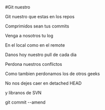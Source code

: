 #Git nuestro

Git nuestro que estas en los repos

Comprimidos sean tus commits

Venga a nosotros tu log

En el local como en el remote

Danos hoy nuestro pull de cada dia

Perdona nuestros conflictos

Como tambien perdonamos los de otros geeks

No nos dejes caer en detached HEAD

y libranos de SVN

git commit --amend

